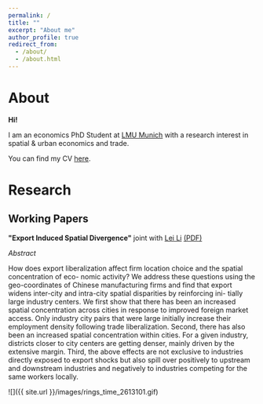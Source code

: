 ```yaml
---
permalink: /
title: ""
excerpt: "About me"
author_profile: true
redirect_from: 
  - /about/
  - /about.html
---
```

# About

**Hi!**

I am an economics PhD Student at [LMU Munich](https://www.econ.lmu.de/en/) with a research interest in spatial & urban economics and trade.

You can find my CV [here](https://jonascasper.github.io/files/CV_JC.pdf).

# Research
## Working Papers
**"Export Induced Spatial Divergence"** joint with [Lei Li](https://lei-li-economics.weebly.com/) [(PDF)](https://jonascasper.github.io/files/Casper_Li_2310_SpatialDivergence.pdf)

*Abstract*

How does export liberalization affect firm location choice and the spatial concentration of eco-
nomic activity? We address these questions using the geo-coordinates of Chinese manufacturing
firms and find that export widens inter-city and intra-city spatial disparities by reinforcing ini-
tially large industry centers. We first show that there has been an increased spatial concentration
across cities in response to improved foreign market access. Only industry city pairs that were
large initially increase their employment density following trade liberalization. Second, there
has also been an increased spatial concentration within cities. For a given industry, districts
closer to city centers are getting denser, mainly driven by the extensive margin. Third, the
above effects are not exclusive to industries directly exposed to export shocks but also spill over
positively to upstream and downstream industries and negatively to industries competing for
the same workers locally.

![]({{ site.url }}/images/rings_time_2613101.gif)
